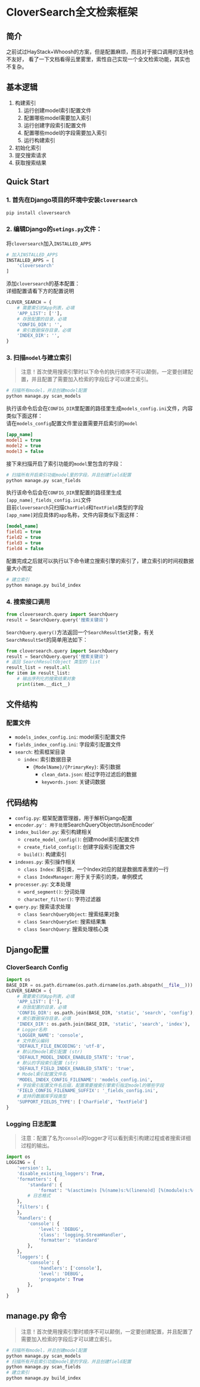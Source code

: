 # CloverSearch全文检索框架
## 简介
之前试过HayStack+Whoosh的方案，但是配置麻烦，而且对于接口调用的支持也不友好，
看了一下文档看得云里雾里，索性自己实现一个全文检索功能，其实也不复杂。

## 基本逻辑
1. 构建索引
    1. 运行创建model索引配置文件
    2. 配置哪些model需要加入索引
    3. 运行创建字段索引配置文件
    4. 配置哪些model的字段需要加入索引
    5. 运行构建索引
2. 初始化索引
3. 提交搜索请求
4. 获取搜索结果

## Quick Start
### 1. 首先在**Django**项目的环境中安装`cloversearch`
```bash
pip install cloversearch
```

### 2. 编辑**Django**的`setings.py`文件：
将`cloversearch`加入`INSTALLED_APPS`
```python
# 加入INSTALLED_APPS
INSTALLED_APPS = [
    'cloversearch'
]
```
添加`cloversearch`的基本配置：   
详细配置请看下方的配置说明
```python
CLOVER_SEARCH = {
    # 需要索引的App列表，必填
    'APP_LIST': [''],
    # 存放配置的目录，必填
    'CONFIG_DIR': '',
    # 索引数据保存目录，必填
    'INDEX_DIR': '',
}
```

### 3. 扫描`model`与建立索引
> 注意！首次使用搜索引擎时以下命令的执行顺序不可以颠倒，一定要创建配置，并且配置了需要加入检索的字段后才可以建立索引。
```bash
# 扫描所有model，并且创建model配置
python manage.py scan_models
```
执行该命令后会在`CONFIG_DIR`里配置的路径里生成`models_config.ini`文件，内容类似下面这样：   
请在`models_config`配置文件里设置需要开启索引的`model`
```ini
[app_name]
model1 = true
model2 = true
model3 = false
```
接下来扫描开启了索引功能的`model`里包含的字段：
```bash
# 扫描所有开启索引功能model里的字段，并且创建field配置
python manage.py scan_fields
```
执行该命令后会在`CONFIG_DIR`里配置的路径里生成`[app_name]_fields_config.ini`文件   
目前`cloversearch`只扫描`CharField`和`TextField`类型的字段    
`[app_name]`对应具体的`app`名称，文件内容类似下面这样：
```ini
[model_name]
field1 = true
field2 = true
field3 = true
field4 = false
```
配置完成之后就可以执行以下命令建立搜索引擎的索引了，建立索引的时间视数据量大小而定
```bash
# 建立索引
python manage.py build_index
```

### 4. 搜索接口调用
```python
from cloversearch.query import SearchQuery
result = SearchQuery.query('搜索关键词')
```
`SearchQuery.query()`方法返回一个`SearchResultSet`对象，有关`SearchResultSet`的简单用法如下：   
```python
from cloversearch.query import SearchQuery
result = SearchQuery.query('搜索关键词')
# 返回 SearchResultObject 类型的 list
result_list = result.all
for item in result_list:
    # 输出序列化的搜索结果对象
    print(item.__dict__)
```

## 文件结构
### 配置文件
- `models_index_config.ini`: model索引配置文件
- `fields_index_config.ini`: 字段索引配置文件
- `search`: 检索框架目录
    - `index`: 索引数据目录
        - `{ModelName}/{PrimaryKey}`: 索引数据
            - `clean_data.json`: 经过字符过滤后的数据
            - `keywords.json`: 关键词数据

## 代码结构
- `config.py`: 框架配置管理器，用于解析Django配置
- `encoder.py': 用于处理`SearchQueryObject`的`JsonEncoder`
- `index_builder.py`: 索引构建相关
    - `create_model_config()`: 创建model索引配置文件
    - `create_field_config()`: 创建字段索引配置文件
    - `build()`: 构建索引
- `indexes.py`: 索引操作相关
    - `class Index`: 索引类，一个Index对应的就是数据库表里的一行
    - `class IndexManager`: 用于关于索引的类，单例模式
- `processer.py`: 文本处理
    - `word_segment()`: 分词处理
    - `character_filter()`: 字符过滤器
- `query.py`: 搜索请求处理
    - `class SearchQueryObject`: 搜索结果对象
    - `class SearchQuerySet`: 搜索结果集
    - `class SearchQuery`: 搜索处理核心类

## Django配置
### CloverSearch Config
```python
import os
BASE_DIR = os.path.dirname(os.path.dirname(os.path.abspath(__file__)))
CLOVER_SEARCH = {
    # 需要索引的App列表，必填
    'APP_LIST': [''],
    # 存放配置的目录，必填
    'CONFIG_DIR': os.path.join(BASE_DIR, 'static', 'search', 'config'),
    # 索引数据保存目录，必填
    'INDEX_DIR': os.path.join(BASE_DIR, 'static', 'search', 'index'),
    # Logger名称
    'LOGGER_NAME': 'console',
    # 文件默认编码
    'DEFAULT_FILE_ENCODING': 'utf-8',
    # 默认的model索引配置 (str)
    'DEFAULT_MODEL_INDEX_ENABLED_STATE': 'true',
    # 默认的字段索引配置 (str)
    'DEFAULT_FIELD_INDEX_ENABLED_STATE': 'true',
    # Model索引配置文件名
    'MODEL_INDEX_CONFIG_FILENAME': 'models_config.ini',
    # 字段索引配置文件名后缀，配置需要搜索引擎索引指定model的哪些字段
    'FIELD_CONFIG_FILENAME_SUFFIX': '_fields_config.ini',
    # 支持的数据库字段类型
    'SUPPORT_FIELDS_TYPE': ['CharField', 'TextField']
}
```

### Logging 日志配置
>注意：配置了名为`console`的logger才可以看到索引构建过程或者搜索详细过程的输出。
```python
import os
LOGGING = {
    'version': 1,
    'disable_existing_loggers': True,
    'formatters': {
        'standard': {
            'format': '%(asctime)s [%(name)s:%(lineno)d] [%(module)s:%(funcName)s] [%(levelname)s] %(message)s'}
        # 日志格式
    },
    'filters': {
    },
    'handlers': {
        'console': {
            'level': 'DEBUG',
            'class': 'logging.StreamHandler',
            'formatter': 'standard'
        },
    },
    'loggers': {
        'console': {
            'handlers': ['console'],
            'level': 'DEBUG',
            'propagate': True
        },
    }
}
```

## manage.py 命令
> 注意！首次使用搜索引擎时顺序不可以颠倒，一定要创建配置，并且配置了需要加入检索的字段后才可以建立索引。
```bash
# 扫描所有model，并且创建model配置
python manage.py scan_models
# 扫描所有开启索引功能model里的字段，并且创建field配置
python manage.py scan_fields
# 建立索引
python manage.py build_index
```

